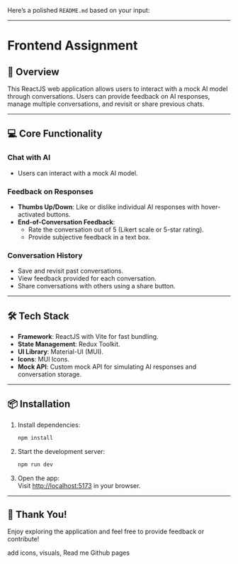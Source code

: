 Here’s a polished `README.md` based on your input:

---

# Frontend Assignment

## 📖 Overview

This ReactJS web application allows users to interact with a mock AI model through conversations. Users can provide feedback on AI responses, manage multiple conversations, and revisit or share previous chats.

---

## 💻 Core Functionality

### **Chat with AI**

- Users can interact with a mock AI model.

### **Feedback on Responses**

- **Thumbs Up/Down**: Like or dislike individual AI responses with hover-activated buttons.
- **End-of-Conversation Feedback**:
  - Rate the conversation out of 5 (Likert scale or 5-star rating).
  - Provide subjective feedback in a text box.

### **Conversation History**

- Save and revisit past conversations.
- View feedback provided for each conversation.
- Share conversations with others using a share button.

---

## 🛠️ Tech Stack

- **Framework**: ReactJS with Vite for fast bundling.
- **State Management**: Redux Toolkit.
- **UI Library**: Material-UI (MUI).
- **Icons**: MUI Icons.
- **Mock API**: Custom mock API for simulating AI responses and conversation storage.

---

## 📦 Installation

1. Install dependencies:

   ```bash
   npm install
   ```

2. Start the development server:

   ```bash
   npm run dev
   ```

3. Open the app:  
   Visit [http://localhost:5173](http://localhost:5173) in your browser.

---

## 🎉 Thank You!

Enjoy exploring the application and feel free to provide feedback or contribute!

add icons, visuals,
Read me
Github pages
